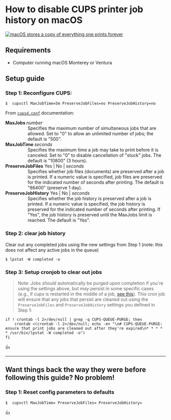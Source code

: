 <!--
Title: How to disable CUPS printer job history on macOS
Description: Learn how to disable CUPS printer job history on macOS.
Author: Sun Knudsen <https://github.com/sunknudsen>
Contributors: Sun Knudsen <https://github.com/sunknudsen>
Reviewers:
Publication date: 2022-10-29T13:05:18.112Z
Listed: true
-->

# How to disable CUPS printer job history on macOS

[![macOS stores a copy of everything one prints forever](macos-stores-a-copy-of-everything-one-prints-forever.jpeg)](https://www.youtube.com/watch?v=eAgfeVNKdoo "macOS stores a copy of everything one prints forever")

## Requirements

- Computer running macOS Monterey or Ventura

## Setup guide

### Step 1: Reconfigure CUPS:

```shell
$  cupsctl MaxJobTime=5m PreserveJobFiles=no PreserveJobHistory=no
```

From [`cupsd.conf`](https://www.cups.org/doc/man-cupsd.conf.html) documentation:
<dl><dt><a name="MaxJobs"></a><b>MaxJobs </b><i>number</i></dt><dd style="margin-left: 5.0em">Specifies the maximum number of simultaneous jobs that are allowed. Set to "0" to allow an unlimited number of jobs; the default is "500".</dd><dt><a name="MaxJobTime"></a><b>MaxJobTime </b><i>seconds</i></dt><dd style="margin-left: 5.0em">Specifies the maximum time a job may take to print before it is canceled.
	Set to "0" to disable cancellation of "stuck" jobs.
	The default is "10800" (3 hours).</dd><dt><a name="PreserveJobFiles"></a><b>PreserveJobFiles</b> Yes | No | <i>seconds</i></dt><dd style="margin-left: 5.0em">Specifies whether job files (documents) are preserved after a job is printed.
	If a numeric value is specified, job files are preserved for the indicated number of seconds after printing.
	The default is "86400" (preserve 1 day).</dd><dt><a name="PreserveJobHistory"></a><b>PreserveJobHistory</b> Yes | No | <i>seconds</i></dt><dd style="margin-left: 5.0em">Specifies whether the job history is preserved after a job is printed.
	If a numeric value is specified, the job history is preserved for the indicated number of seconds after printing.
	If "Yes", the job history is preserved until the MaxJobs limit is reached.
	The default is "Yes".</dd></dl>

### Step 2: clear job history

Clear out any completed jobs using the new settings from Step 1 (note: this does not affect any active jobs in the queue)

```shell
$ lpstat -W completed -o
```

### Step 3: Setup cronjob to clear out jobs

> Note: Jobs *should* automatically be purged upon completion if you're using the settings above, but *may* persist in some specific cases (e.g., if cups is restarted in the middle of a job, [see this](https://access.redhat.com/solutions/5914031)). This cron job will ensure that any jobs that persist are cleaned out using the `PreserveJobFiles` and `PreserveJobHistory` settings you defined in Step 1:

```shell
if ! crontab -l 2>/dev/null | grep -q CUPS-QUEUE-PURGE; then
	crontab <(crontab -l 2>/dev/null; echo -en "\n# CUPS-QUEUE-PURGE: ensure that print jobs are cleaned out after they're expired\n* * * * * /usr/bin/lpstat -W completed -o")
fi
```

👍

---

## Want things back the way they were before following this guide? No problem!

### Step 1:  Reset config parameters to defaults

```shell
$  cupsctl MaxJobTime= PreserveJobFiles= PreserveJobHistory=
```

👍
